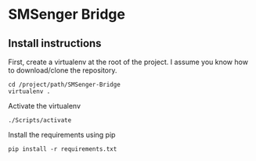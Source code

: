 # SMSenger Bridge

## Install instructions

First, create a virtualenv at the root of the project. 
I assume you know how to download/clone the repository.

```
cd /project/path/SMSenger-Bridge
virtualenv .
```

Activate the virtualenv
```
./Scripts/activate
```

Install the requirements using pip
```
pip install -r requirements.txt
```